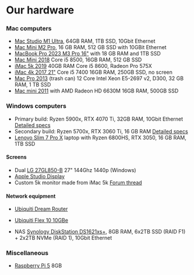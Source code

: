 # Our hardware
### Mac computers

- [Mac Studio M1 Ultra](https://support.apple.com/kb/SP865?locale=en_US), 64GB RAM, 1TB SSD, 10Gbit Ethernet
- [Mac Mini M2 Pro](https://www.apple.com/mac-mini/specs/), 16 GB RAM, 512 GB SSD with 10GBit Ethernet
- [MacBook Pro 2023 M3 Pro 16"](https://support.apple.com/kb/SP899?locale=en_US) with 18 GB RAM and 1TB SSD
- [Mac Mini 2018](https://support.apple.com/kb/SP782?locale=en_US) Core i5 8500, 16GB RAM, 512 GB SSD
- [iMac 5k 2019](https://support.apple.com/kb/SP790?locale=en_US) 40GB RAM Core i5 8600, Radeon Pro 575X
- [iMac 4k 2017 21"](https://support.apple.com/kb/SP759?locale=en_US) Core i5 7400 16GB RAM, 250GB SSD, no screen
- [Mac Pro 2013](https://support.apple.com/kb/sp697?locale=en_US) (trash can) 12 Core Intel Xeon E5-2697 v2, D300, 32 GB RAM, 1 TB SSD
- [Mac mini 2011](https://support.apple.com/kb/sp632?locale=en_US) with AMD Radeon HD 6630M 16GB RAM, 500GB SSD

### Windows computers

- Primary build: Ryzen 5900x, RTX 4070 Ti, 32GB RAM, 10Gbit Ethernet [Detailed specs](https://be.pcpartpicker.com/list/fcPrZw)
- Secondary build: Ryzen 5700x, RTX 3060 Ti, 16 GB RAM [Detailed specs](https://be.pcpartpicker.com/list/fhL6k9)
- [Lenovo Slim 7 Pro X](https://www.lenovo.com/us/en/p/laptops/lenovo/lenovo_slim_series/lenovo-slim-7-pro-x-14-inch-amd/len101l0011) laptop with Ryzen 6800HS, RTX 3050, 16 GB RAM, 1TB SSD

#### Screens

- Dual [LG 27GL850-B](https://www.lg.com/us/monitors/lg-27gl850-b-gaming-monitor) 27" 144Ghz 1440p (Windows)
- [Apple Studio Display](https://www.apple.com/studio-display/)
- Custom 5k monitor made from iMac 5k [Forum thread](https://forums.macrumors.com/threads/diy-5k-monitor-success.2253100/)

#### Network equipment

- [Ubiquiti Dream Router](https://eu.store.ui.com/eu/en/collections/unifi-dream-router)

- [Ubiquiti Flex 10 10GBe](https://store.ui.com/us/en/collections/unifi-switching-utility-10-gbps-ethernet/products/unifi-flex-xg)
- NAS [Synology DiskStation DS1621xs+](https://global.synologydownload.com/download/Document/Hardware/DataSheet/DiskStation/21-year/DS1621xs+/enu/Synology_DS1621xs_Plus_Data_Sheet_enu.pdf), 8GB RAM, 6x2TB SSD (RAID F1) + 2x2TB NVMe (RAID 1), 10Gbit Ethernet

### Miscellaneous

- [Raspberry Pi 5](https://www.raspberrypi.com/products/raspberry-pi-5/) 8GB

